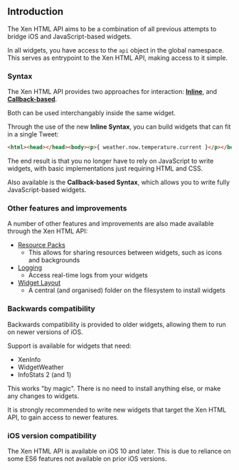 ## Introduction

The Xen HTML API aims to be a combination of all previous attempts to bridge iOS and JavaScript-based widgets.

In all widgets, you have access to the `api` object in the global namespace. This serves as entrypoint to the Xen HTML API, making access to it simple.

### Syntax

The Xen HTML API provides two approaches for interaction: **[Inline](additional-documentation/syntax:-inline-data.html)**, and **[Callback-based](additional-documentation/syntax:-callback-based.html)**.

Both can be used interchangably inside the same widget.

Through the use of the new **Inline Syntax**, you can build widgets that can fit in a single Tweet:

```html
<html><head></head><body><p>{ weather.now.temperature.current }</p></body></html>
```

The end result is that you no longer have to rely on JavaScript to write widgets, with basic implementations just requiring HTML and CSS.

Also available is the **Callback-based Syntax**, which allows you to write fully JavaScript-based widgets.

### Other features and improvements

A number of other features and improvements are also made available through the Xen HTML API:

- [Resource Packs](additional-documentation/resource-packs.html)
    - This allows for sharing resources between widgets, such as icons and backgrounds
- [Logging](additional-documentation/logging.html)
    - Access real-time logs from your widgets
- [Widget Layout](additional-documentation/widget-layout.html)
    - A central (and organised) folder on the filesystem to install widgets

### Backwards compatibility

Backwards compatibility is provided to older widgets, allowing them to run on newer versions of iOS.

Support is available for widgets that need:

- XenInfo
- WidgetWeather
- InfoStats 2 (and 1)

This works "by magic". There is no need to install anything else, or make any changes to widgets.

It is strongly recommended to write new widgets that target the Xen HTML API, to gain access to newer features.

### iOS version compatibility

The Xen HTML API is available on iOS 10 and later. This is due to reliance on some ES6 features not available on prior iOS versions.
